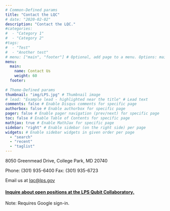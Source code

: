 ```yaml
---
# Common-Defined params
title: "Contact the LQC"
# date: "2020-02-02"
description: "Contact the LQC."
#categories:
#  - "Category 1"
#  - "Category 2"
#tags:
#  - "Test"
#  - "Another test"
# menu: ["main", "footer"] # Optional, add page to a menu. Options: main, side, footer
menu:
  main:
    name: Contact Us
    weight: 60
  footer:
  
# Theme-Defined params
thumbnail: "img/LPS.jpg" # Thumbnail image
# lead: "Example lead - highlighted near the title" # Lead text
comments: false # Enable Disqus comments for specific page
authorbox: false # Enable authorbox for specific page
pager: false # Enable pager navigation (prev/next) for specific page
toc: false # Enable Table of Contents for specific page
mathjax: true # Enable MathJax for specific page
sidebar: "right" # Enable sidebar (on the right side) per page
widgets: # Enable sidebar widgets in given order per page
  - "search"
  - "recent"
  - "taglist"
---
```


8050 Greenmead Drive, College Park, MD 20740

Phone: (301) 935-6400 Fax: (301) 935-6723

Email us at lqc@lps.gov

#### [Inquire about open positions at the LPS Qubit Collaboratory.](https://forms.gle/aVzMspPpmWJ2u4xK8)
Note: Requires Google sign-in.
